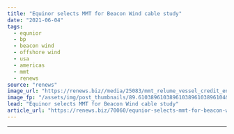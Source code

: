 ```yaml
---
title: "Equinor selects MMT for Beacon Wind cable study"
date: "2021-06-04"
tags: 
  - equnior
  - bp
  - beacon wind
  - offshore wind
  - usa
  - americas
  - mmt
  - renews
source: "renews"
image_url: "https://renews.biz//media/25083/mmt_relume_vessel_credit_energinet.jpeg?mode=crop&width=770&heightratio=0.6103896103896103896103896104&slimmage=true"
image_fp: "/assets/img/post_thumbnails/89.6103896103896103896103896104&slimmage=true"
lead: "Equinor selects MMT for Beacon Wind cable study"
article_url: "https://renews.biz/70060/equnior-selects-mmt-for-beacon-wind-cable-study/"
---
```


---
